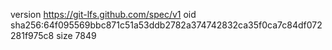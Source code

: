 version https://git-lfs.github.com/spec/v1
oid sha256:64f095569bbc871c51a53ddb2782a374742832ca35f0ca7c84df072281f975c8
size 7849
